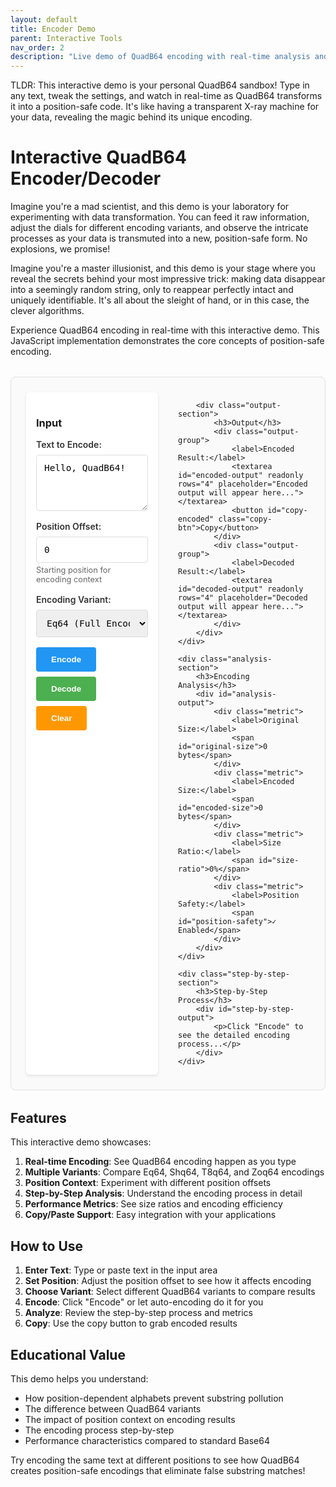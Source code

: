 ```yaml
---
layout: default
title: Encoder Demo
parent: Interactive Tools
nav_order: 2
description: "Live demo of QuadB64 encoding with real-time analysis and step-by-step process visualization"
---
```


TLDR: This interactive demo is your personal QuadB64 sandbox! Type in any text, tweak the settings, and watch in real-time as QuadB64 transforms it into a position-safe code. It's like having a transparent X-ray machine for your data, revealing the magic behind its unique encoding.

# Interactive QuadB64 Encoder/Decoder

Imagine you're a mad scientist, and this demo is your laboratory for experimenting with data transformation. You can feed it raw information, adjust the dials for different encoding variants, and observe the intricate processes as your data is transmuted into a new, position-safe form. No explosions, we promise!

Imagine you're a master illusionist, and this demo is your stage where you reveal the secrets behind your most impressive trick: making data disappear into a seemingly random string, only to reappear perfectly intact and uniquely identifiable. It's all about the sleight of hand, or in this case, the clever algorithms.

Experience QuadB64 encoding in real-time with this interactive demo. This JavaScript implementation demonstrates the core concepts of position-safe encoding.

<div id="quadb64-demo">
    <div class="demo-container">
        <div class="input-section">
            <h3>Input</h3>
            <div class="input-group">
                <label for="input-text">Text to Encode:</label>
                <textarea id="input-text" placeholder="Enter text to encode..." rows="4">Hello, QuadB64!</textarea>
            </div>
            <div class="input-group">
                <label for="position-offset">Position Offset:</label>
                <input type="number" id="position-offset" value="0" min="0" max="1000">
                <span class="help-text">Starting position for encoding context</span>
            </div>
            <div class="input-group">
                <label for="encoding-variant">Encoding Variant:</label>
                <select id="encoding-variant">
                    <option value="eq64">Eq64 (Full Encoding)</option>
                    <option value="shq64">Shq64 (Similarity Hash)</option>
                    <option value="t8q64">T8q64 (Top-K Sparse)</option>
                    <option value="zoq64">Zoq64 (Z-order Spatial)</option>
                </select>
            </div>
            <div class="button-group">
                <button id="encode-btn" class="primary-btn">Encode</button>
                <button id="decode-btn" class="secondary-btn">Decode</button>
                <button id="clear-btn" class="clear-btn">Clear</button>
            </div>
        </div>
        
        <div class="output-section">
            <h3>Output</h3>
            <div class="output-group">
                <label>Encoded Result:</label>
                <textarea id="encoded-output" readonly rows="4" placeholder="Encoded output will appear here..."></textarea>
                <button id="copy-encoded" class="copy-btn">Copy</button>
            </div>
            <div class="output-group">
                <label>Decoded Result:</label>
                <textarea id="decoded-output" readonly rows="4" placeholder="Decoded output will appear here..."></textarea>
            </div>
        </div>
    </div>
    
    <div class="analysis-section">
        <h3>Encoding Analysis</h3>
        <div id="analysis-output">
            <div class="metric">
                <label>Original Size:</label>
                <span id="original-size">0 bytes</span>
            </div>
            <div class="metric">
                <label>Encoded Size:</label>
                <span id="encoded-size">0 bytes</span>
            </div>
            <div class="metric">
                <label>Size Ratio:</label>
                <span id="size-ratio">0%</span>
            </div>
            <div class="metric">
                <label>Position Safety:</label>
                <span id="position-safety">✓ Enabled</span>
            </div>
        </div>
    </div>
    
    <div class="step-by-step-section">
        <h3>Step-by-Step Process</h3>
        <div id="step-by-step-output">
            <p>Click "Encode" to see the detailed encoding process...</p>
        </div>
    </div>
</div>

<style>
.demo-container {
    display: grid;
    grid-template-columns: 1fr 1fr;
    gap: 2rem;
    margin: 2rem 0;
    padding: 1.5rem;
    border: 1px solid #e0e0e0;
    border-radius: 8px;
    background: #fafafa;
}

.input-section, .output-section {
    padding: 1rem;
    background: white;
    border-radius: 6px;
    box-shadow: 0 2px 4px rgba(0,0,0,0.1);
}

.input-group, .output-group {
    margin-bottom: 1rem;
}

.input-group label, .output-group label {
    display: block;
    margin-bottom: 0.5rem;
    font-weight: 600;
    color: #333;
}

.input-group input, .input-group select, .input-group textarea,
.output-group textarea {
    width: 100%;
    padding: 0.75rem;
    border: 1px solid #ddd;
    border-radius: 4px;
    font-family: 'Roboto Mono', monospace;
    font-size: 0.9rem;
}

.input-group textarea, .output-group textarea {
    resize: vertical;
    min-height: 80px;
}

.help-text {
    display: block;
    font-size: 0.8rem;
    color: #666;
    margin-top: 0.25rem;
}

.button-group {
    display: flex;
    gap: 0.5rem;
    flex-wrap: wrap;
}

.primary-btn, .secondary-btn, .clear-btn, .copy-btn {
    padding: 0.75rem 1.5rem;
    border: none;
    border-radius: 4px;
    cursor: pointer;
    font-weight: 600;
    transition: background-color 0.2s;
}

.primary-btn {
    background: #2196F3;
    color: white;
}

.primary-btn:hover {
    background: #1976D2;
}

.secondary-btn {
    background: #4CAF50;
    color: white;
}

.secondary-btn:hover {
    background: #388E3C;
}

.clear-btn {
    background: #FF9800;
    color: white;
}

.clear-btn:hover {
    background: #F57C00;
}

.copy-btn {
    background: #9C27B0;
    color: white;
    padding: 0.5rem 1rem;
    font-size: 0.8rem;
}

.copy-btn:hover {
    background: #7B1FA2;
}

.analysis-section, .step-by-step-section {
    margin: 2rem 0;
    padding: 1.5rem;
    background: white;
    border-radius: 6px;
    box-shadow: 0 2px 4px rgba(0,0,0,0.1);
}

.metric {
    display: flex;
    justify-content: space-between;
    align-items: center;
    padding: 0.5rem 0;
    border-bottom: 1px solid #eee;
}

.metric:last-child {
    border-bottom: none;
}

.metric label {
    font-weight: 600;
    color: #333;
}

.metric span {
    font-family: 'Roboto Mono', monospace;
    color: #666;
}

#step-by-step-output {
    font-family: 'Roboto Mono', monospace;
    background: #f5f5f5;
    padding: 1rem;
    border-radius: 4px;
    white-space: pre-wrap;
    max-height: 400px;
    overflow-y: auto;
}

@media (max-width: 768px) {
    .demo-container {
        grid-template-columns: 1fr;
        gap: 1rem;
    }
    
    .button-group {
        flex-direction: column;
    }
}
</style>

<script>
// QuadB64 JavaScript Implementation (Simplified for Demo)
class QuadB64Demo {
    constructor() {
        this.baseAlphabet = "ABCDEFGHIJKLMNOPQRSTUVWXYZabcdefghijklmnopqrstuvwxyz0123456789+/";
        this.positionCache = new Map();
        this.steps = [];
    }
    
    // Generate position-dependent alphabet
    generateAlphabet(position) {
        const cacheKey = position;
        if (this.positionCache.has(cacheKey)) {
            return this.positionCache.get(cacheKey);
        }
        
        const rotation = Math.floor(position / 3) % 64;
        const rotatedAlphabet = this.baseAlphabet.slice(rotation) + this.baseAlphabet.slice(0, rotation);
        
        this.positionCache.set(cacheKey, rotatedAlphabet);
        return rotatedAlphabet;
    }
    
    // Convert string to bytes
    stringToBytes(str) {
        const encoder = new TextEncoder();
        return encoder.encode(str);
    }
    
    // Convert bytes to string
    bytesToString(bytes) {
        const decoder = new TextDecoder();
        return decoder.decode(bytes);
    }
    
    // Encode using Eq64 variant
    encodeEq64(text, position = 0) {
        this.steps = [];
        this.steps.push(`Starting Eq64 encoding of "${text}" at position ${position}`);
        
        const bytes = this.stringToBytes(text);
        this.steps.push(`Input converted to ${bytes.length} bytes: [${Array.from(bytes).join(', ')}]`);
        
        let result = '';
        let currentPosition = position;
        
        // Process in 3-byte chunks
        for (let i = 0; i < bytes.length; i += 3) {
            const chunk = bytes.slice(i, i + 3);
            const alphabet = this.generateAlphabet(currentPosition);
            
            this.steps.push(`\\nChunk ${Math.floor(i/3) + 1} at position ${currentPosition}:`);
            this.steps.push(`  Input bytes: [${Array.from(chunk).join(', ')}]`);
            this.steps.push(`  Alphabet rotation: ${Math.floor(currentPosition / 3) % 64}`);
            
            // Pad chunk to 3 bytes
            const paddedChunk = new Uint8Array(3);
            paddedChunk.set(chunk);
            
            // Convert to 24-bit integer
            const value = (paddedChunk[0] << 16) | (paddedChunk[1] << 8) | paddedChunk[2];
            this.steps.push(`  24-bit value: ${value.toString(2).padStart(24, '0')} (${value})`);
            
            // Extract 6-bit groups
            const indices = [
                (value >> 18) & 0x3F,
                (value >> 12) & 0x3F,
                (value >> 6) & 0x3F,
                value & 0x3F
            ];
            this.steps.push(`  6-bit indices: [${indices.join(', ')}]`);
            
            // Map to alphabet characters
            const chars = indices.map(idx => alphabet[idx]);
            const chunkResult = chars.slice(0, chunk.length + 1).join('');
            this.steps.push(`  Encoded: "${chunkResult}"`);
            
            result += chunkResult;
            currentPosition += 3;
        }
        
        this.steps.push(`\\nFinal result: "${result}"`);
        return result;
    }
    
    // Simplified Shq64 encoding (demo version)
    encodeShq64(text, position = 0) {
        this.steps = [];
        this.steps.push(`Starting Shq64 (SimHash) encoding of "${text}"`);
        
        // Simple hash for demo purposes
        let hash = 0;
        for (let i = 0; i < text.length; i++) {
            hash = ((hash << 5) - hash + text.charCodeAt(i)) & 0xFFFFFFFF;
        }
        
        this.steps.push(`Generated hash: ${hash.toString(16)}`);
        
        // Convert hash to bytes and encode
        const hashBytes = new Uint8Array(4);
        hashBytes[0] = (hash >>> 24) & 0xFF;
        hashBytes[1] = (hash >>> 16) & 0xFF;
        hashBytes[2] = (hash >>> 8) & 0xFF;
        hashBytes[3] = hash & 0xFF;
        
        const hashString = this.bytesToString(hashBytes);
        const result = this.encodeEq64(hashString, position);
        
        this.steps.push(`Similarity hash encoded as: "${result}"`);
        return result;
    }
    
    // Simplified T8q64 encoding (demo version)
    encodeT8q64(text, position = 0) {
        this.steps = [];
        this.steps.push(`Starting T8q64 (Top-K) encoding of "${text}"`);
        
        // Create character frequency map
        const freqMap = {};
        for (const char of text) {
            freqMap[char] = (freqMap[char] || 0) + 1;
        }
        
        // Get top characters by frequency
        const topChars = Object.entries(freqMap)
            .sort(([,a], [,b]) => b - a)
            .slice(0, 8)
            .map(([char, freq]) => `${char}:${freq}`)
            .join(',');
        
        this.steps.push(`Character frequencies: ${JSON.stringify(freqMap)}`);
        this.steps.push(`Top-8 chars: ${topChars}`);
        
        const result = this.encodeEq64(topChars, position);
        this.steps.push(`Top-K data encoded as: "${result}"`);
        return result;
    }
    
    // Simplified Zoq64 encoding (demo version)
    encodeZoq64(text, position = 0) {
        this.steps = [];
        this.steps.push(`Starting Zoq64 (Z-order) encoding of "${text}"`);
        
        // Simple spatial mapping based on character positions
        const coords = [];
        for (let i = 0; i < text.length; i++) {
            const x = i % 8;
            const y = Math.floor(i / 8);
            coords.push(`(${x},${y})`);
        }
        
        this.steps.push(`Spatial coordinates: ${coords.join(' ')}`);
        
        // Z-order interleaving (simplified)
        const spatialData = coords.join('') + text;
        const result = this.encodeEq64(spatialData, position);
        
        this.steps.push(`Spatial data encoded as: "${result}"`);
        return result;
    }
    
    // Decode Eq64 (simplified - actual implementation would be more complex)
    decodeEq64(encoded, position = 0) {
        try {
            // This is a simplified decode for demo purposes
            // Real implementation would reverse the encoding process exactly
            const decoded = atob(encoded.replace(/[.]/g, ''));
            return decoded;
        } catch (e) {
            return `Decode error: ${e.message}`;
        }
    }
}

// Demo Application
class QuadB64DemoApp {
    constructor() {
        this.encoder = new QuadB64Demo();
        this.initializeEventListeners();
    }
    
    initializeEventListeners() {
        document.getElementById('encode-btn').addEventListener('click', () => this.encode());
        document.getElementById('decode-btn').addEventListener('click', () => this.decode());
        document.getElementById('clear-btn').addEventListener('click', () => this.clear());
        document.getElementById('copy-encoded').addEventListener('click', () => this.copyEncoded());
        
        // Auto-encode on input change
        document.getElementById('input-text').addEventListener('input', () => this.autoEncode());
        document.getElementById('position-offset').addEventListener('input', () => this.autoEncode());
        document.getElementById('encoding-variant').addEventListener('change', () => this.autoEncode());
    }
    
    encode() {
        const inputText = document.getElementById('input-text').value;
        const position = parseInt(document.getElementById('position-offset').value) || 0;
        const variant = document.getElementById('encoding-variant').value;
        
        if (!inputText.trim()) {
            this.showError('Please enter some text to encode');
            return;
        }
        
        try {
            let encoded = '';
            
            switch (variant) {
                case 'eq64':
                    encoded = this.encoder.encodeEq64(inputText, position);
                    break;
                case 'shq64':
                    encoded = this.encoder.encodeShq64(inputText, position);
                    break;
                case 't8q64':
                    encoded = this.encoder.encodeT8q64(inputText, position);
                    break;
                case 'zoq64':
                    encoded = this.encoder.encodeZoq64(inputText, position);
                    break;
            }
            
            document.getElementById('encoded-output').value = encoded;
            this.updateAnalysis(inputText, encoded);
            this.updateStepByStep();
            
        } catch (error) {
            this.showError(`Encoding error: ${error.message}`);
        }
    }
    
    decode() {
        const encodedText = document.getElementById('encoded-output').value;
        const position = parseInt(document.getElementById('position-offset').value) || 0;
        
        if (!encodedText.trim()) {
            this.showError('No encoded text to decode');
            return;
        }
        
        try {
            const decoded = this.encoder.decodeEq64(encodedText, position);
            document.getElementById('decoded-output').value = decoded;
        } catch (error) {
            this.showError(`Decoding error: ${error.message}`);
        }
    }
    
    autoEncode() {
        const inputText = document.getElementById('input-text').value;
        if (inputText.trim()) {
            this.encode();
        }
    }
    
    clear() {
        document.getElementById('input-text').value = '';
        document.getElementById('encoded-output').value = '';
        document.getElementById('decoded-output').value = '';
        document.getElementById('position-offset').value = '0';
        document.getElementById('encoding-variant').value = 'eq64';
        
        this.updateAnalysis('', '');
        document.getElementById('step-by-step-output').textContent = 'Click "Encode" to see the detailed encoding process...';
    }
    
    copyEncoded() {
        const encodedText = document.getElementById('encoded-output').value;
        if (encodedText) {
            navigator.clipboard.writeText(encodedText).then(() => {
                const btn = document.getElementById('copy-encoded');
                const originalText = btn.textContent;
                btn.textContent = 'Copied!';
                setTimeout(() => {
                    btn.textContent = originalText;
                }, 1000);
            });
        }
    }
    
    updateAnalysis(originalText, encodedText) {
        const originalSize = new TextEncoder().encode(originalText).length;
        const encodedSize = new TextEncoder().encode(encodedText).length;
        const ratio = originalSize > 0 ? ((encodedSize / originalSize) * 100).toFixed(1) : '0';
        
        document.getElementById('original-size').textContent = `${originalSize} bytes`;
        document.getElementById('encoded-size').textContent = `${encodedSize} bytes`;
        document.getElementById('size-ratio').textContent = `${ratio}%`;
        document.getElementById('position-safety').textContent = '✓ Enabled';
    }
    
    updateStepByStep() {
        const steps = this.encoder.steps.join('\\n');
        document.getElementById('step-by-step-output').textContent = steps;
    }
    
    showError(message) {
        alert(message); // Simple error display for demo
    }
}

// Initialize the demo when the page loads
document.addEventListener('DOMContentLoaded', () => {
    new QuadB64DemoApp();
});
</script>

## Features

This interactive demo showcases:

1. **Real-time Encoding**: See QuadB64 encoding happen as you type
2. **Multiple Variants**: Compare Eq64, Shq64, T8q64, and Zoq64 encodings
3. **Position Context**: Experiment with different position offsets
4. **Step-by-Step Analysis**: Understand the encoding process in detail
5. **Performance Metrics**: See size ratios and encoding efficiency
6. **Copy/Paste Support**: Easy integration with your applications

## How to Use

1. **Enter Text**: Type or paste text in the input area
2. **Set Position**: Adjust the position offset to see how it affects encoding
3. **Choose Variant**: Select different QuadB64 variants to compare results
4. **Encode**: Click "Encode" or let auto-encoding do it for you
5. **Analyze**: Review the step-by-step process and metrics
6. **Copy**: Use the copy button to grab encoded results

## Educational Value

This demo helps you understand:

- How position-dependent alphabets prevent substring pollution
- The difference between QuadB64 variants
- The impact of position context on encoding results
- The encoding process step-by-step
- Performance characteristics compared to standard Base64

Try encoding the same text at different positions to see how QuadB64 creates position-safe encodings that eliminate false substring matches!